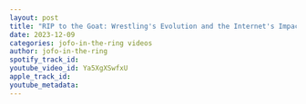 ```yaml
---
layout: post
title: "RIP to the Goat: Wrestling's Evolution and the Internet's Impact with Jay Seven"
date: 2023-12-09
categories: jofo-in-the-ring videos
author: jofo-in-the-ring
spotify_track_id: 
youtube_video_id: Ya5XgXSwfxU
apple_track_id: 
youtube_metadata: 
---
```

